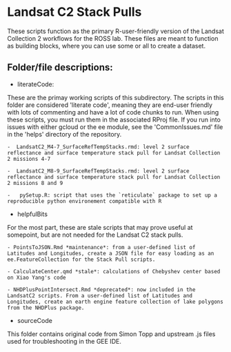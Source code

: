 # Landsat C2 Stack Pulls

These scripts function as the primary R-user-friendly version of the Landsat Collection 2 workflows for the ROSS lab. These files are meant to function as building blocks, where you can use some or all to create a dataset.

## Folder/file descriptions:

* literateCode:

These are the primay working scripts of this subdirectory. The scripts in this folder are considered 'literate code', meaning they are end-user friendly with lots of commenting and have a lot of code chunks to run. When using these scripts, you must run them in the associated RProj file. If you run into issues with either gcloud or the ee module, see the 'CommonIssues.md' file in the 'helps' directory of the repository.

    -  LandsatC2_M4-7_SurfaceRefTempStacks.rmd: level 2 surface reflectance and surface temperature stack pull for Landsat Collection 2 missions 4-7

    -  LandsatC2_M8-9_SurfaceRefTempStacks.rmd: level 2 surface reflectance and surface temperature stack pull for Landsat Collection 2 missions 8 and 9

    -   pySetup.R: script that uses the `reticulate` package to set up a reproducible python environement compatible with R
 

* helpfulBits

For the most part, these are stale scripts that may prove useful at somepoint, but are not needed for the Landsat C2 stack pulls.

    - PointsToJSON.Rmd *maintenance*: from a user-defined list of Latitudes and Longitudes, create a JSON file for easy loading as an ee.FeatureCollection for the Stack Pull scripts.

    - CalculateCenter.qmd *stale*: calculations of Chebyshev center based on Xiao Yang's code

    - NHDPlusPointIntersect.Rmd *deprecated*: now included in the LandsatC2 scripts. From a user-defined list of Latitudes and Longitudes, create an earth engine feature collection of lake polygons from the NHDPlus package.


* sourceCode

This folder contains original code from Simon Topp and upstream .js files used for troubleshooting in the GEE IDE.
